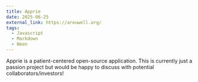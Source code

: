 ```yaml
---
title: Apprie
date: 2025-06-25
external_link: https://areuwell.org/
tags:
  - Javascript
  - Markdown
  - Neon
---
```


Apprie is a patient-centered open-source application. This is currently just a passion project but would be happy to discuss with potential collaborators/investors! 
<!--more-->
